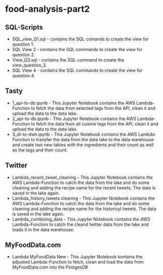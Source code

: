 # food-analysis-part2

## SQL-Scripts
- SQL_view_Q1.sql - contains the SQL comands to create the view for question 1.
- SQL View 2 - contains the SQL commands to create the view for question 2.
- View_Q3.sql - contains the SQL command to create the view_question_3.
- SQL View 4 - contains the SQL commands to create the view for question 4.


## Tasty
- 1_api-to-db.ipynb - This Jupyter Notebook contains the AWS Lambda-Function to fetch the data from selected tags from the API, clean it and upload the data to the data lake.
- 2_api-to-db.ipynb - This Jupyter Notebook contains the AWS Lambda-Function to fetch the data from all cuisine tags from the API, clean it and upload the data to the data lake.
- 3_dl-to-dwh.ipynb  - This Jupyter Notebook contains the AWS Lambda-Function to transfer the data from the data lake to the data warehouse and create two new tables with the ingredients and their count as well as the tags and their count.

## Twitter
- Lambda_recent_tweet_cleaning - This Jupyter Notebook contains the AWS Lambda-Function to catch the data from the lake and do some cleaning and adding the recipe name for the recent tweets. The data is saved in the lake again.
- Lambda_history_tweets cleaning - This Jupyter Notebook contains the AWS Lambda-Function to catch the data from the lake and do some cleaning and adding the recipe name for the historicyl tweets. The data is saved in the lake again.
- Lambda_combining_data - This Jupyter Notebook contains the AWS Lambda-Function to catch the cleand twitter data from the lake and loads it in the data warehouse.

## MyFoodData.com
- Lambda MyFoodData New -  This Jupyter Notebook kontains the adjusted Lambda-Function to fetch, clean and load the data from MyFoodData.com into the PostgesDB
